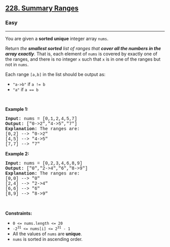 <h2><a href="https://leetcode.com/problems/summary-ranges/">228. Summary Ranges</a></h2><h3>Easy</h3><hr><div><p>You are given a <strong>sorted unique</strong> integer array <code style="font-family: monospace, Bangla501, sans-serif;">nums</code>.</p>

<p>Return <em>the <strong>smallest sorted</strong> list of ranges that <strong>cover all the numbers in the array exactly</strong></em>. That is, each element of <code style="font-family: monospace, Bangla501, sans-serif;">nums</code> is covered by exactly one of the ranges, and there is no integer <code style="font-family: monospace, Bangla501, sans-serif;">x</code> such that <code style="font-family: monospace, Bangla501, sans-serif;">x</code> is in one of the ranges but not in <code style="font-family: monospace, Bangla501, sans-serif;">nums</code>.</p>

<p>Each range <code style="font-family: monospace, Bangla501, sans-serif;">[a,b]</code> in the list should be output as:</p>

<ul>
	<li><code style="font-family: monospace, Bangla501, sans-serif;">"a-&gt;b"</code> if <code style="font-family: monospace, Bangla501, sans-serif;">a != b</code></li>
	<li><code style="font-family: monospace, Bangla501, sans-serif;">"a"</code> if <code style="font-family: monospace, Bangla501, sans-serif;">a == b</code></li>
</ul>

<p>&nbsp;</p>
<p><strong>Example 1:</strong></p>

<pre style="font-family: SFMono-Regular, Consolas, &quot;Liberation Mono&quot;, Menlo, Courier, monospace, Bangla501, sans-serif;"><strong>Input:</strong> nums = [0,1,2,4,5,7]
<strong>Output:</strong> ["0-&gt;2","4-&gt;5","7"]
<strong>Explanation:</strong> The ranges are:
[0,2] --&gt; "0-&gt;2"
[4,5] --&gt; "4-&gt;5"
[7,7] --&gt; "7"
</pre>

<p><strong>Example 2:</strong></p>

<pre style="font-family: SFMono-Regular, Consolas, &quot;Liberation Mono&quot;, Menlo, Courier, monospace, Bangla501, sans-serif;"><strong>Input:</strong> nums = [0,2,3,4,6,8,9]
<strong>Output:</strong> ["0","2-&gt;4","6","8-&gt;9"]
<strong>Explanation:</strong> The ranges are:
[0,0] --&gt; "0"
[2,4] --&gt; "2-&gt;4"
[6,6] --&gt; "6"
[8,9] --&gt; "8-&gt;9"
</pre>

<p>&nbsp;</p>
<p><strong>Constraints:</strong></p>

<ul>
	<li><code style="font-family: monospace, Bangla501, sans-serif;">0 &lt;= nums.length &lt;= 20</code></li>
	<li><code style="font-family: monospace, Bangla501, sans-serif;">-2<sup>31</sup> &lt;= nums[i] &lt;= 2<sup>31</sup> - 1</code></li>
	<li>All the values of <code style="font-family: monospace, Bangla501, sans-serif;">nums</code> are <strong>unique</strong>.</li>
	<li><code style="font-family: monospace, Bangla501, sans-serif;">nums</code> is sorted in ascending order.</li>
</ul>
</div>